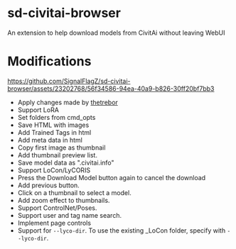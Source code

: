 # sd-civitai-browser
An extension to help download models from CivitAi without leaving WebUI

# Modifications

https://github.com/SignalFlagZ/sd-civitai-browser/assets/23202768/56f34586-94ea-40a9-b826-30ff20bf7bb3

- Apply changes made by [thetrebor](https://github.com/thetrebor/sd-civitai-browser)
- Support LoRA
- Set folders from cmd_opts
- Save HTML with images
- Add Trained Tags in html
- Add meta data in html
- Copy first image as thumbnail
- Add thumbnail preview list.
- Save model data as ".civitai.info"
- Support LoCon/LyCORIS
- Press the Download Model button again to cancel the download
- Add previous button.
- Click on a thumbnail to select a model.
- Add zoom effect to thumbnails.
- Support ControlNet/Poses.
- Support user and tag name search.
- Implement page controls
- Support for `--lyco-dir`. To use the existing _LoCon folder, specify with `--lyco-dir`.